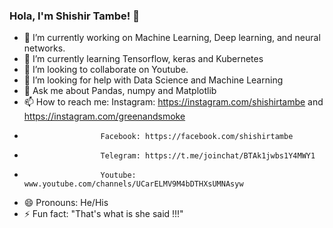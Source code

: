 ### Hola, I'm Shishir Tambe! 👋

- 🔭 I’m currently working on Machine Learning, Deep learning, and neural networks.
- 🌱 I’m currently learning Tensorflow, keras and Kubernetes
- 👯 I’m looking to collaborate on Youtube.
- 🤔 I’m looking for help with Data Science and Machine Learning
- 💬 Ask me about Pandas, numpy and Matplotlib
- 📫 How to reach me: Instagram: https://instagram.com/shishirtambe and https://instagram.com/greenandsmoke
-                      Facebook: https://facebook.com/shishirtambe
-                      Telegram: https://t.me/joinchat/BTAk1jwbs1Y4MWY1
-                      Youtube:  www.youtube.com/channels/UCarELMV9M4bDTHXsUMNAsyw
- 😄 Pronouns: He/His
- ⚡ Fun fact: "That's what is she said !!!"
